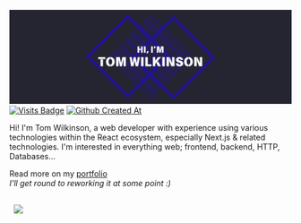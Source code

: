 [![Hi, I'm Tom Wilkinson](./assets/banner.png)](https://tswilkinson.com)
[![Visits Badge](https://badges.pufler.dev/visits/twilkinson3421/twilkinson3421?style=for-the-badge)](https://github.com/twilkinson3421)
[![Github Created At](https://img.shields.io/github/created-at/twilkinson3421/twilkinson3421?style=for-the-badge&label=user%20since)](https://github.com/twilkinson3421)

Hi! I'm Tom Wilkinson, a web developer with experience using various technologies within the React ecosystem, especially Next.js & related technologies. I'm interested in everything web; frontend, backend, HTTP, Databases...

Read more on my [portfolio](https://tswilkinson.com) \
*I'll get round to reworking it at some point :)*

<a href="https://github.com/twilkinson3421/startjob-v14">
  <img align="center" style="margin:1rem 0.5rem" src="https://github-readme-stats.vercel.app/api/pin/?username=twilkinson3421&repo=startjob-v14&title_color=ffffff&text_color=c9cacc&icon_color=4AB197&bg_color=1A2B34" />
</a>


